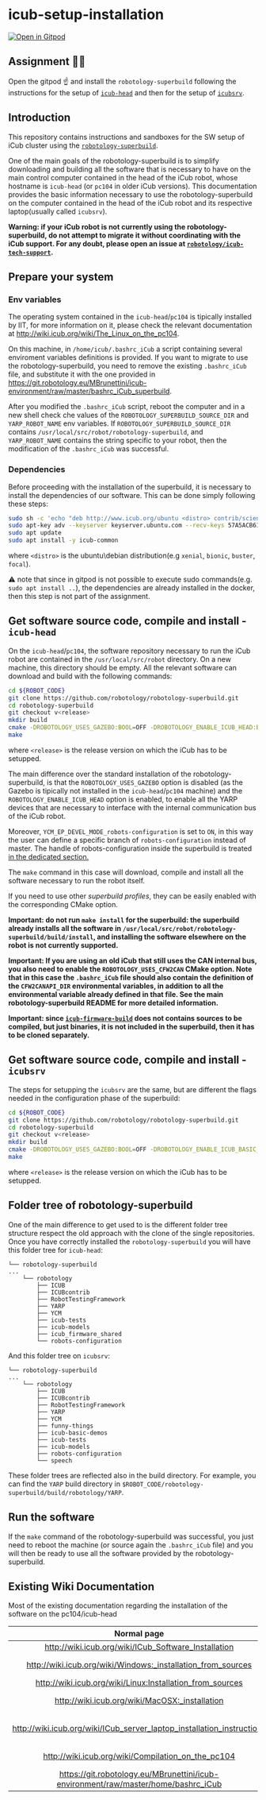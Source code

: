 # icub-setup-installation

[![Open in Gitpod](https://gitpod.io/button/open-in-gitpod.svg)](https://gitpod.io/#https://github.com/icub-tech-iit/icub-setup-installation)

## Assignment :teacher:

Open the gitpod :point_up: and install the `robotology-superbuild` following the instructions for the setup of [`icub-head`](https://github.com/icub-tech-iit/icub-setup-installation#get-software-source-code-compile-and-install---icub-head) and then for the setup of [`icubsrv`](https://github.com/icub-tech-iit/icub-setup-installation#get-software-source-code-compile-and-install---icubsrv).

## Introduction 

This repository contains instructions and sandboxes for the SW setup of iCub cluster using the [`robotology-superbuild`](https://github.com/robotology/robotology-superbuild).

One of the main goals of the robotology-superbuild is to simplify downloading and building all the software 
that is necessary to have on the main control computer contained in the head of the iCub robot, whose hostname 
is `icub-head` (or `pc104` in older iCub versions). This documentation provides the basic information necessary to 
use the robotology-superbuild on the computer contained in the head of the iCub robot and its respective laptop(usually called `icubsrv`). 

**Warning: if your iCub robot is not currently using the robotology-superbuild, do not attempt to migrate it
without coordinating with the iCub support. For any doubt, please open an issue at [`robotology/icub-tech-support`](https://github.com/robotology/icub-tech-support/issues).**

## Prepare your system 
### Env variables
The operating system contained in the `icub-head`/`pc104` is tipically installed by IIT, for more information on it, please
check the relevant documentation at http://wiki.icub.org/wiki/The_Linux_on_the_pc104.

On this machine, in `/home/icub/.bashrc_iCub` a script containing several enviroment variables definitions is provided. If you want to  migrate to use
the robotology-superbuild, you need to remove the existing `.bashrc_iCub` file, and substitute it with the one provided in https://git.robotology.eu/MBrunettini/icub-environment/raw/master/bashrc_iCub_superbuild.

After you modified the `.bashrc_iCub` script, reboot the computer and  in a new shell check che values of the `ROBOTOLOGY_SUPERBUILD_SOURCE_DIR` and `YARP_ROBOT_NAME` env variables.
If `ROBOTOLOGY_SUPERBUILD_SOURCE_DIR` contains `/usr/local/src/robot/robotology-superbuild`, and `YARP_ROBOT_NAME` contains the string specific to your robot,
then the modification of the `.bashrc_iCub` was successful. 

### Dependencies

Before proceeding with the installation of the superbuild, it is necessary to install the dependencies of our software.
This can be done simply following these steps:

```sh
sudo sh -c 'echo "deb http://www.icub.org/ubuntu <distro> contrib/science" > /etc/apt/sources.list.d/icub.list'
sudo apt-key adv --keyserver keyserver.ubuntu.com --recv-keys 57A5ACB6110576A6
sudo apt update
sudo apt install -y icub-common

```
where `<distro>` is the ubuntu\debian distribution(e.g `xenial`, `bionic`, `buster`, `focal`).

:warning: note that since in gitpod is not possible to execute sudo commands(e.g. `sudo apt install ..`), the dependencies are already installed in the docker, then this step is not part of the assignment. 

## Get software source code, compile and install - `icub-head`
On the `icub-head`/`pc104`, the software repository necessary to run the iCub robot are contained in the `/usr/local/src/robot` directory.
On a new machine, this directory should be empty. All the relevant software can download and build with the following commands:
~~~sh
cd ${ROBOT_CODE}
git clone https://github.com/robotology/robotology-superbuild.git
cd robotology-superbuild
git checkout v<release>
mkdir build
cmake -DROBOTOLOGY_USES_GAZEBO:BOOL=OFF -DROBOTOLOGY_ENABLE_ICUB_HEAD:BOOL=ON YCM_EP_DEVEL_MODE_robots-configuration:BOOL=ON ..
make
~~~
where `<release>` is the release version on which the iCub has to be setupped.

The main difference over the standard installation of the robotology-superbuild, is that the `ROBOTOLOGY_USES_GAZEBO` option
is disabled (as the Gazebo is tipically not installed in the `icub-head`/`pc104` machine) and the `ROBOTOLOGY_ENABLE_ICUB_HEAD` option
is enabled, to enable all the YARP devices that are necessary to interface with the internal communication bus of the iCub robot.

Moreover, `YCM_EP_DEVEL_MODE_robots-configuration` is set to `ON`, in this way the user can define a specific branch of `robots-configuration` instead of master.
The handle of robots-configuration inside the superbuild is treated [in the dedicated section.](robots-configuration.md)

The `make` command in this case will download, compile and install all the software necessary to run the robot itself.

If you need to use other *superbuild profiles*, they can be easily enabled with the corresponding CMake option.

**Important: do not run `make install` for the superbuild: the superbuild already installs all the software in 
`/usr/local/src/robot/robotology-superbuild/build/install`, and installing the software elsewhere on the robot is not currently supported.**

**Important: If you are using an old iCub that still uses the CAN internal bus, you also need to enable the `ROBOTOLOGY_USES_CFW2CAN` CMake option. Note that in this case the `.bashrc_iCub` file should also contain the definition of the 
`CFW2CANAPI_DIR` environmental variables, in addition to all the environmental variable already defined  in that file.
See the main robotology-superbuild README for more detailed information.**

**Important: since [`icub-firmware-build`]("https://github.com/robotology/icub-firmware-build") does not contains sources to be compiled, but just binaries, it is not included in the superbuild, then it has to be cloned separately.**
## Get software source code, compile and install - `icubsrv`

The steps for setupping the `icubsrv` are the same, but are different the flags needed in the configuration phase of the superbuild:

~~~sh
cd ${ROBOT_CODE}
git clone https://github.com/robotology/robotology-superbuild.git
cd robotology-superbuild
git checkout v<release>
mkdir build
cmake -DROBOTOLOGY_USES_GAZEBO:BOOL=OFF -DROBOTOLOGY_ENABLE_ICUB_BASIC_DEMOS:BOOL=ON ..
make
~~~

where `<release>` is the release version on which the iCub has to be setupped.

## Folder tree of robotology-superbuild

One of the main difference to get used to is the different folder tree structure respect the old approach with the clone of the single repositories.
Once you have correctly installed the `robotology-superbuild` you will have this folder tree for `icub-head`:
```
└── robotology-superbuild
...
    └── robotology
        ├── ICUB
        ├── ICUBcontrib
        ├── RobotTestingFramework
        ├── YARP
        ├── YCM
        ├── icub-tests
        ├── icub-models
        ├── icub_firmware_shared
        └── robots-configuration
```

And this folder tree on `icubsrv`:

```
└── robotology-superbuild
...
    └── robotology
        ├── ICUB
        ├── ICUBcontrib
        ├── RobotTestingFramework
        ├── YARP
        ├── YCM
        ├── funny-things
        ├── icub-basic-demos
        ├── icub-tests
        ├── icub-models
        ├── robots-configuration
        └── speech
```

These folder trees are reflected also in the build directory.
For example, you can find the `YARP` build directory in `$ROBOT_CODE/robotology-superbuild/build/robotology/YARP`.


## Run the software 

If the `make` command of the robotology-superbuild was successful, you just need to reboot the machine (or source again the `.bashrc_iCub`  file) and 
you will then be ready to use all the software provided by the robotology-superbuild.

## Existing Wiki Documentation 
Most of the existing documentation regarding the installation of the software on the pc104/icub-head 

| Normal page            |  Superbuild version           |
|:-------------------------:|:---------------------------------:|
| http://wiki.icub.org/wiki/ICub_Software_Installation |  http://wiki.icub.org/wiki/ICub_Software_Installation_(superbuild) | 
| http://wiki.icub.org/wiki/Windows:_installation_from_sources  | http://wiki.icub.org/wiki/Windows:_installation_from_sources_using_the_robotology-superbuild | 
|  http://wiki.icub.org/wiki/Linux:Installation_from_sources  |  http://wiki.icub.org/wiki/Linux:Installation_from_sources_using_the_robotology-superbuild  | 
| http://wiki.icub.org/wiki/MacOSX:_installation  |  http://wiki.icub.org/wiki/MacOS:Installation_from_sources_using_the_robotology-superbuild |  
| http://wiki.icub.org/wiki/ICub_server_laptop_installation_instructions | Change the last code box in section http://wiki.icub.org/wiki/ICub_server_laptop_installation_instructions#Software_repositories to `git clone https://github.com/robotology/robotology-superbuild.git` | 
| http://wiki.icub.org/wiki/Compilation_on_the_pc104 | https://wiki.icub.org/wiki/Compilation_on_the_pc104/icub-head_with_the_robotology-superbuild  | 
| https://git.robotology.eu/MBrunettini/icub-environment/raw/master/home/bashrc_iCub |  https://git.robotology.eu/MBrunettini/icub-environment/raw/master/home/bashrc_iCub_superbuild | 

